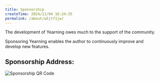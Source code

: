 ```yaml
---
title: Sponsorship
createTime: 2024/11/04 16:24:35
permalink: /about/w5jt71jw/
---
```


The development of Yearning owes much to the support of the community.

Sponsoring Yearning enables the author to continuously improve and develop new features.

## Sponsorship Address:

![Sponsorship QR Code](https://wuchen-1252812685.cos.ap-shanghai.myqcloud.com/img/yearning/15640393327871.jpg)